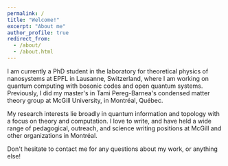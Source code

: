 ```yaml
---
permalink: /
title: "Welcome!"
excerpt: "About me"
author_profile: true
redirect_from: 
  - /about/
  - /about.html
---
```

I am currently a PhD student in the laboratory for theoretical physics of nanosystems at EPFL in Lausanne, Switzerland, where I am working on quantum computing with bosonic codes and open quantum systems. Previously, I did my master's in Tami Pereg-Barnea's condensed matter theory group at McGill University, in Montréal, Québec.

My research interests lie broadly in quantum information and topology with a focus on theory and computation. I love to write, and have held a wide range of pedagogical, outreach, and science writing positions at McGill and other organizations in Montréal.

Don't hesitate to contact me for any questions about my work, or anything else!
